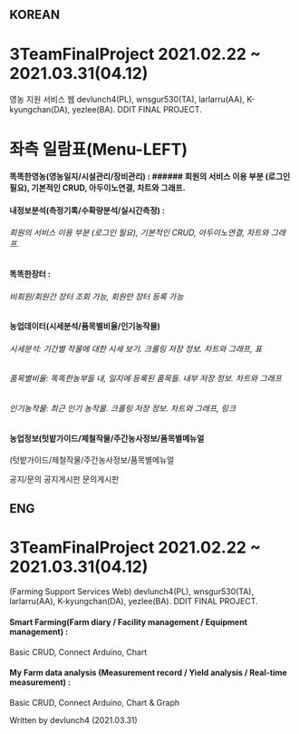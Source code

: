 ## KOREAN
# 3TeamFinalProject 2021.02.22 ~ 2021.03.31(04.12)
영농 지원 서비스 웹
devlunch4(PL), wnsgur530(TA), larlarru(AA), K-kyungchan(DA), yezlee(BA). DDIT FINAL PROJECT.

# 좌측 일람표(Menu-LEFT)
#### 똑똑한영농(영농일지/시설관리/장비관리) : ###### 회원의 서비스 이용 부분 (로그인 필요), 기본적인 CRUD, 아두이노연결, 차트와 그래프.
                       
#### 내정보분석(측정기록/수확량분석/실시간측정) : 
###### 회원의 서비스 이용 부분 (로그인 필요), 기본적인 CRUD, 아두이노연결, 차트와 그래프.

#### 똑똑한장터 : 
###### 비회원/회원간 장터 조회 가능, 회원만 장터 등록 가능

#### 농업데이터(시세분석/품목별비율/인기농작물)
###### 시세분석: 기간별 작물에 대한 시세 보기. 크롤링 저장 정보. 차트와 그래프, 표
###### 품목별비율: 똑똑한농부들 내, 일지에 등록된 품목들. 내부 저장 정보. 차트와 그래프
###### 인기농작물: 최근 인기 농작물. 크롤링 저장 정보. 차트와 그래프, 링크

#### 농업정보(텃밭가이드/제철작물/주간농사정보/품목별메뉴얼
(텃밭가이드/제철작물/주간농사정보/품목별메뉴얼

공지/문의
공지게시판
문의게시판





## ENG
# 3TeamFinalProject 2021.02.22 ~ 2021.03.31(04.12)
(Farming Support Services Web)
devlunch4(PL), wnsgur530(TA), larlarru(AA), K-kyungchan(DA), yezlee(BA). DDIT FINAL PROJECT.

#### Smart Farming(Farm diary / Facility management / Equipment management) : 
Basic CRUD, Connect Arduino, Chart
#### My Farm data analysis (Measurement record / Yield analysis / Real-time measurement) : 
Basic CRUD, Connect Arduino, Chart & Graph

Written by devlunch4 (2021.03.31)
